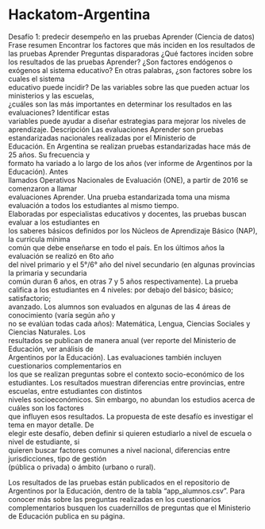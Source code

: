 # Hackatom-Argentina

Desafío 1: predecir desempeño en las pruebas Aprender
(Ciencia de datos)
Frase resumen
Encontrar los factores que más inciden en los resultados de las pruebas Aprender
Preguntas disparadoras
¿Qué factores inciden sobre los resultados de las pruebas Aprender? ¿Son factores endógenos o                          
exógenos al sistema educativo? En otras palabras, ¿son factores sobre los cuales el sistema                          
educativo puede incidir? De las variables sobre las que pueden actuar los ministerios y las escuelas,                              
¿cuáles son las más importantes en determinar los resultados en las evaluaciones? Identificar estas                          
variables puede ayudar a diseñar estrategias para mejorar los niveles de aprendizaje.
Descripción
Las evaluaciones Aprender son pruebas estandarizadas nacionales realizadas por el Ministerio de                      
Educación. En Argentina se realizan pruebas estandarizadas hace más de 25 años. Su frecuencia y                            
formato ha variado a lo largo de los años (ver informe de Argentinos por la Educación). Antes                                
llamados Operativos Nacionales de Evaluación (ONE), a partir de 2016 se comenzaron a llamar                          
evaluaciones Aprender.
Una prueba estandarizada toma una misma evaluación a todos los estudiantes al mismo tiempo.                          
Elaboradas por especialistas educativos y docentes, las pruebas buscan evaluar a los estudiantes en                          
los saberes básicos definidos por los Núcleos de Aprendizaje Básico (NAP), la currícula mínima                          
común que debe enseñarse en todo el país. En los últimos años la evaluación se realizó en 6to año                                    
del nivel primario y el 5°/6° año del nivel secundario (en algunas provincias la primaria y secundaria                                
común duran 6 años, en otras 7 y 5 años respectivamente).
La prueba califica a los estudiantes en 4 niveles: por debajo del básico; básico; satisfactorio;                            
avanzado. Los alumnos son evaluados en algunas de las 4 áreas de conocimiento (varía según año y                                
no se evalúan todas cada años): Matemática, Lengua, Ciencias Sociales y Ciencias Naturales. Los                          
resultados se publican de manera anual (ver reporte del Ministerio de Educación, ver análisis de                            
Argentinos por la Educación). Las evaluaciones también incluyen cuestionarios complementarios en                    
los que se realizan preguntas sobre el contexto socio-económico de los estudiantes.
Los resultados muestran diferencias entre provincias, entre escuelas, entre estudiantes con distintos                      
niveles socioeconómicos. Sin embargo, no abundan los estudios acerca de cuáles son los factores                          
que influyen esos resultados. La propuesta de este desafío es investigar el tema en mayor detalle. De                                
elegir este desafío, deben definir si quieren estudiarlo a nivel de escuela o nivel de estudiante, si                                
quieren buscar factores comunes a nivel nacional, diferencias entre jurisdicciones, tipo de gestión                        
(pública o privada) o ámbito (urbano o rural). 

Los resultados de las pruebas están publicados en el repositorio de Argentinos por la Educación,
dentro de la tabla “app_alumnos.csv”. Para conocer más sobre las preguntas realizadas en los
cuestionarios complementarios busquen los cuadernillos de preguntas que el Ministerio de Educación
publica en su página.
